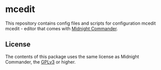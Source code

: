 # mcedit
This repository contains config files and scripts for configuration mcedit
mcedit - editor that comes with [Midnight Commander](https://midnight-commander.org).

## License
The contents of this package uses the same license as Midnight Commander, the [GPLv3](https://www.gnu.org/licenses/gpl-3.0.en.html) or higher.
